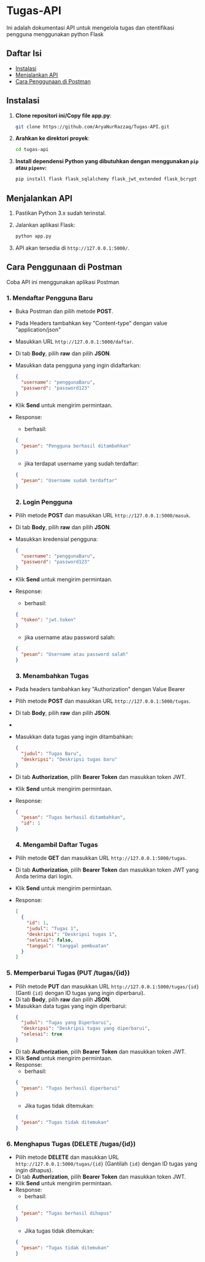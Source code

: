 # Tugas-API
Ini adalah dokumentasi API untuk mengelola tugas dan otentifikasi pengguna menggunakan python Flask

## Daftar Isi
- [Instalasi](#instalasi)
- [Menjalankan API](#menjalankan-api)
- [Cara Penggunaan di Postman](#cara-penggunaan-di-postman)


## Instalasi

1. **Clone repositori ini/Copy file app.py**:
    ```bash
    git clone https://github.com/AryaNurRazzaq/Tugas-API.git
    ```

2. **Arahkan ke direktori proyek**:
    ```bash
    cd tugas-api
    ```

3. **Install dependensi Python yang dibutuhkan dengan menggunakan `pip` atau `pipenv`:**
    ```bash
    pip install flask flask_sqlalchemy flask_jwt_extended flask_bcrypt
    ```

## Menjalankan API

1. Pastikan Python 3.x sudah terinstal.

2. Jalankan aplikasi Flask:
    ```bash
    python app.py
    ```
3. API akan tersedia di `http://127.0.0.1:5000/`.

## Cara Penggunaan di Postman
Coba API ini menggunakan aplikasi Postman

### 1. **Mendaftar Pengguna Baru**

- Buka Postman dan pilih metode **POST**.
- Pada Headers tambahkan key "Content-type" dengan value "application/json"
- Masukkan URL `http://127.0.0.1:5000/daftar`.
- Di tab **Body**, pilih **raw** dan pilih **JSON**.
- Masukkan data pengguna yang ingin didaftarkan:
    ```json
    {
      "username": "penggunaBaru",
      "password": "password123"
    }
    ```
- Klik **Send** untuk mengirim permintaan.
- Response:
   - berhasil:
    ```json
    {
      "pesan": "Pengguna berhasil ditambahkan"
    }
    ```
    - jika terdapat username yang sudah terdaftar:
    ```json
    {
      "pesan": "Username sudah terdaftar"
    }
    ```

    ### 2. **Login Pengguna**

- Pilih metode **POST** dan masukkan URL `http://127.0.0.1:5000/masuk`.
- Di tab **Body**, pilih **raw** dan pilih **JSON**.
- Masukkan kredensial pengguna:
    ```json
    {
      "username": "penggunaBaru",
      "password": "password123"
    }
    ```
- Klik **Send** untuk mengirim permintaan.
- Response:
    - berhasil:
    ```json
    {
      "token": "jwt.token"
    }
    ```
    - jika username atau password salah:
    ```json
    {
      "pesan": "Username atau password salah"
    }
    ```

    ### 3. **Menambahkan Tugas**
- Pada headers tambahkan key "Authorization" dengan Value Bearer <token>
- Pilih metode **POST** dan masukkan URL `http://127.0.0.1:5000/tugas`.
- Di tab **Body**, pilih **raw** dan pilih **JSON**.
- 
- Masukkan data tugas yang ingin ditambahkan:
    ```json
    {
      "judul": "Tugas Baru",
      "deskripsi": "Deskripsi tugas baru"
    }
    ```
- Di tab **Authorization**, pilih **Bearer Token** dan masukkan token JWT.
- Klik **Send** untuk mengirim permintaan.
- Response:
    ```json
    {
      "pesan": "Tugas berhasil ditambahkan",
      "id": 1
    }
    ```

    ### 4. **Mengambil Daftar Tugas**

- Pilih metode **GET** dan masukkan URL `http://127.0.0.1:5000/tugas`.
- Di tab **Authorization**, pilih **Bearer Token** dan masukkan token JWT yang Anda terima dari login.
- Klik **Send** untuk mengirim permintaan.
- Response:
    ```json
    [
      {
        "id": 1,
        "judul": "Tugas 1",
        "deskripsi": "Deskripsi tugas 1",
        "selesai": false,
        "tanggal": "tanggal pembuatan"
      }
    ]
    ```

### 5. **Memperbarui Tugas (PUT /tugas/{id})**

- Pilih metode **PUT** dan masukkan URL `http://127.0.0.1:5000/tugas/{id}` (Ganti `{id}` dengan ID tugas yang ingin diperbarui).
- Di tab **Body**, pilih **raw** dan pilih **JSON**.
- Masukkan data tugas yang ingin diperbarui:
    ```json
    {
      "judul": "Tugas yang Diperbarui",
      "deskripsi": "Deskripsi tugas yang diperbarui",
      "selesai": true
    }
    ```
- Di tab **Authorization**, pilih **Bearer Token** dan masukkan token JWT.
- Klik **Send** untuk mengirim permintaan.
- Response:
   - berhasil: 
    ```json
    {
      "pesan": "Tugas berhasil diperbarui"
    }
    ```
    - Jika tugas tidak ditemukan: 
    ```json
    {
      "pesan": "Tugas tidak ditemukan"
    }
    ```

### 6. **Menghapus Tugas (DELETE /tugas/{id})**

- Pilih metode **DELETE** dan masukkan URL `http://127.0.0.1:5000/tugas/{id}` (Gantilah `{id}` dengan ID tugas yang ingin dihapus).
- Di tab **Authorization**, pilih **Bearer Token** dan masukkan token JWT.
- Klik **Send** untuk mengirim permintaan.
- Response:
   - berhasil: 
    ```json
    {
      "pesan": "Tugas berhasil dihapus"
    }
    ```
    - Jika tugas tidak ditemukan: 
    ```json
    {
      "pesan": "Tugas tidak ditemukan"
    }
    ```
